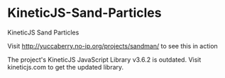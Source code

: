 KineticJS-Sand-Particles
========================

KineticJS Sand Particles

Visit http://yuccaberry.no-ip.org/projects/sandman/ to see this in action

The project's KineticJS JavaScript Library v3.6.2 is outdated. Visit kineticjs.com to get the updated library.
